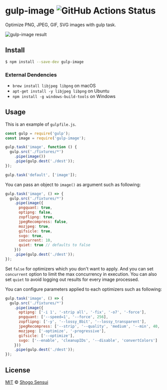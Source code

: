 # gulp-image ![GitHub Actions Status](https://github.com/1000ch/gulp-image/workflows/test/badge.svg)

Optimize PNG, JPEG, GIF, SVG images with gulp task.

![gulp-image result](https://raw.github.com/1000ch/gulp-image/master/screenshot/terminal.png)

## Install

```bash
$ npm install --save-dev gulp-image
```

### External Dendencies

- `brew install libjpeg libpng` on macOS
- `apt-get install -y libjpeg libpng` on Ubuntu
- `npm install -g windows-build-tools` on Windows

## Usage

This is an example of `gulpfile.js`.

```javascript
const gulp = require('gulp');
const image = require('gulp-image');

gulp.task('image', function () {
  gulp.src('./fixtures/*')
    .pipe(image())
    .pipe(gulp.dest('./dest'));
});

gulp.task('default', ['image']);
```

You can pass an object to `image()` as argument such as following:

```javascript
gulp.task('image', () => {
  gulp.src('./fixtures/*')
    .pipe(image({
      pngquant: true,
      optipng: false,
      zopflipng: true,
      jpegRecompress: false,
      mozjpeg: true,
      gifsicle: true,
      svgo: true,
      concurrent: 10,
      quiet: true // defaults to false
    }))
    .pipe(gulp.dest('./dest'));
});
```

Set `false` for optimizers which you don't want to apply. And you can set `concurrent` option to limit the max concurrency in execution.  You can also set `quiet` to avoid logging out results for every image processed.

You can configure parameters applied to each optimizers such as following:

```javascript
gulp.task('image', () => {
  gulp.src('./fixtures/*')
    .pipe(image({
      optipng: ['-i 1', '-strip all', '-fix', '-o7', '-force'],
      pngquant: ['--speed=1', '--force', 256],
      zopflipng: ['-y', '--lossy_8bit', '--lossy_transparent'],
      jpegRecompress: ['--strip', '--quality', 'medium', '--min', 40, '--max', 80],
      mozjpeg: ['-optimize', '-progressive'],
      gifsicle: ['--optimize'],
      svgo: ['--enable', 'cleanupIDs', '--disable', 'convertColors']
    }))
    .pipe(gulp.dest('./dest'));
});
```

## License

[MIT](https://1000ch.mit-license.org) © [Shogo Sensui](https://github.com/1000ch)
